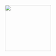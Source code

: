 <div align="center">
  <a href="https://github.com/jmazzali">
  <img height="150em" src="https://github-readme-stats.vercel.app/api?username=jmazzali&show_icons=true&theme=dark&include_all_commits=true&count_private=true&bg_color=white&text_color=black&title_color=black"/>
 <!-- <img height="150em" src="https://github-readme-stats.vercel.app/api/top-langs/?username=jmazzali&layout=compact&langs_count=7&theme=highcontrast&bg_color=white&text_color=black&title_color=black"/> -->
</div>

<!--
- 🔭 I’m currently working on ...
- 🌱 I’m currently learning ...
- 👯 I’m looking to collaborate on ...
- 🤔 I’m looking for help with ...
- 💬 Ask me about ...
- 📫 How to reach me: ...
- 😄 Pronouns: ...
- ⚡ Fun fact: ...
-->
